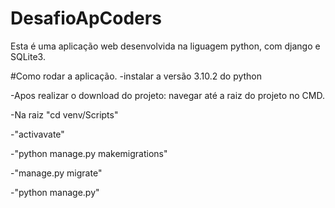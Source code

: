 # DesafioApCoders

Esta é uma aplicação web desenvolvida na liguagem python, com django e SQLite3.



#Como rodar a aplicação.
-instalar a versão 3.10.2 do python

-Apos realizar o download do projeto: navegar até a raiz do projeto no CMD.

-Na raiz "cd venv/Scripts"

-"activavate"

-"python manage.py makemigrations"

-"manage.py migrate"

-"python manage.py"

